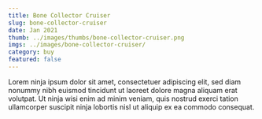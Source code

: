 ```yaml
---
title: Bone Collector Cruiser
slug: bone-collector-cruiser
date: Jan 2021
thumb: ../images/thumbs/bone-collector-cruiser.png
imgs: ../images/bone-collector-cruiser/
category: buy
featured: false
---
```


Lorem ninja ipsum dolor sit amet, consectetuer adipiscing elit, sed diam nonummy nibh euismod tincidunt ut laoreet dolore magna aliquam erat volutpat. Ut ninja wisi enim ad minim veniam, quis nostrud exerci tation ullamcorper suscipit ninja lobortis nisl ut aliquip ex ea commodo consequat.